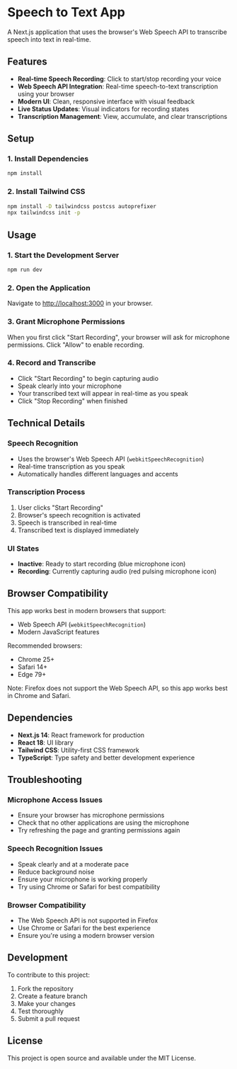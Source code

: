 # Speech to Text App

A Next.js application that uses the browser's Web Speech API to transcribe speech into text in real-time.

## Features

- **Real-time Speech Recording**: Click to start/stop recording your voice
- **Web Speech API Integration**: Real-time speech-to-text transcription using your browser
- **Modern UI**: Clean, responsive interface with visual feedback
- **Live Status Updates**: Visual indicators for recording states
- **Transcription Management**: View, accumulate, and clear transcriptions

## Setup

### 1. Install Dependencies

```bash
npm install
```

### 2. Install Tailwind CSS

```bash
npm install -D tailwindcss postcss autoprefixer
npx tailwindcss init -p
```

## Usage

### 1. Start the Development Server

```bash
npm run dev
```

### 2. Open the Application

Navigate to [http://localhost:3000](http://localhost:3000) in your browser.

### 3. Grant Microphone Permissions

When you first click "Start Recording", your browser will ask for microphone permissions. Click "Allow" to enable recording.

### 4. Record and Transcribe

- Click "Start Recording" to begin capturing audio
- Speak clearly into your microphone
- Your transcribed text will appear in real-time as you speak
- Click "Stop Recording" when finished

## Technical Details

### Speech Recognition
- Uses the browser's Web Speech API (`webkitSpeechRecognition`)
- Real-time transcription as you speak
- Automatically handles different languages and accents

### Transcription Process
1. User clicks "Start Recording"
2. Browser's speech recognition is activated
3. Speech is transcribed in real-time
4. Transcribed text is displayed immediately

### UI States
- **Inactive**: Ready to start recording (blue microphone icon)
- **Recording**: Currently capturing audio (red pulsing microphone icon)

## Browser Compatibility

This app works best in modern browsers that support:
- Web Speech API (`webkitSpeechRecognition`)
- Modern JavaScript features

Recommended browsers:
- Chrome 25+
- Safari 14+
- Edge 79+

Note: Firefox does not support the Web Speech API, so this app works best in Chrome and Safari.

## Dependencies

- **Next.js 14**: React framework for production
- **React 18**: UI library
- **Tailwind CSS**: Utility-first CSS framework
- **TypeScript**: Type safety and better development experience

## Troubleshooting

### Microphone Access Issues
- Ensure your browser has microphone permissions
- Check that no other applications are using the microphone
- Try refreshing the page and granting permissions again

### Speech Recognition Issues
- Speak clearly and at a moderate pace
- Reduce background noise
- Ensure your microphone is working properly
- Try using Chrome or Safari for best compatibility

### Browser Compatibility
- The Web Speech API is not supported in Firefox
- Use Chrome or Safari for the best experience
- Ensure you're using a modern browser version

## Development

To contribute to this project:

1. Fork the repository
2. Create a feature branch
3. Make your changes
4. Test thoroughly
5. Submit a pull request

## License

This project is open source and available under the MIT License. 